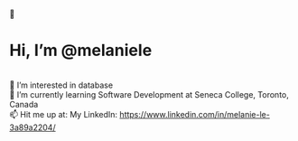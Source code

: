  👋 <h1> Hi, I’m @melaniele </h1> </br>
 👀 I’m interested in database </br>
 🌱 I’m currently learning Software Development at Seneca College, Toronto, Canada </br>
 📫 Hit me up at:
     My LinkedIn: https://www.linkedin.com/in/melanie-le-3a89a2204/</br>
